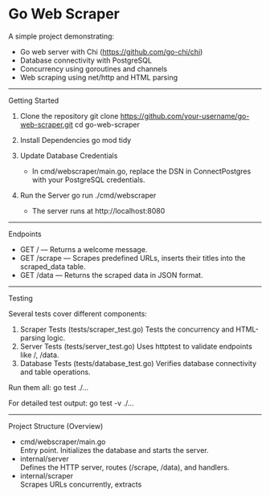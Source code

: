 # Go Web Scraper

A simple project demonstrating:
- Go web server with Chi (https://github.com/go-chi/chi)
- Database connectivity with PostgreSQL
- Concurrency using goroutines and channels
- Web scraping using net/http and HTML parsing

-------------------------------------------------------------------

Getting Started

1. Clone the repository
   git clone https://github.com/your-username/go-web-scraper.git
   cd go-web-scraper

2. Install Dependencies
   go mod tidy

3. Update Database Credentials
   - In cmd/webscraper/main.go, replace the DSN in ConnectPostgres with your PostgreSQL credentials.

4. Run the Server
   go run ./cmd/webscraper
   - The server runs at http://localhost:8080

-------------------------------------------------------------------

Endpoints

- GET / — Returns a welcome message.
- GET /scrape — Scrapes predefined URLs, inserts their titles into the scraped_data table.
- GET /data — Returns the scraped data in JSON format.

-------------------------------------------------------------------

Testing

Several tests cover different components:

1. Scraper Tests (tests/scraper_test.go)
   Tests the concurrency and HTML-parsing logic.
2. Server Tests (tests/server_test.go)
   Uses httptest to validate endpoints like /, /data.
3. Database Tests (tests/database_test.go)
   Verifies database connectivity and table operations.

Run them all:
   go test ./...

For detailed test output:
   go test -v ./...

-------------------------------------------------------------------

Project Structure (Overview)

- cmd/webscraper/main.go  
  Entry point. Initializes the database and starts the server.  
- internal/server  
  Defines the HTTP server, routes (/scrape, /data), and handlers.  
- internal/scraper  
  Scrapes URLs concurrently, extracts <title> tags.  
- internal/database  
  Manages the PostgreSQL connection and schema setup.  
- internal/models  
  Contains the ScrapedData struct for storing parsed data.  
- tests/  
  Unit and integration tests.

-------------------------------------------------------------------

Documentation

All packages and functions include Go doc comments. You can view them in the command line:
   go doc ./...
Or simply browse the comments in each .go file.


